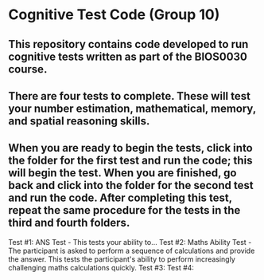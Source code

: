 # Cognitive Test Code (Group 10)
## This repository contains code developed to run cognitive tests written as part of the BIOS0030 course.
## There are four tests to complete. These will test your number estimation, mathematical, memory, and spatial reasoning skills. 
## When you are ready to begin the tests, click into the folder for the first test and run the code; this will begin the test. When you are finished, go back and click into the folder for the second test and run the code. After completing this test, repeat the same procedure for the tests in the third and fourth folders.
Test #1: ANS Test - This tests your ability to...
Test #2: Maths Ability Test - The participant is asked to perform a sequence of calculations and provide the answer. This tests the participant's ability to perform increasingly challenging maths calculations quickly. 
Test #3:
Test #4:

